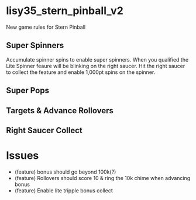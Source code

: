 # lisy35_stern_pinball_v2
New game rules for Stern Pinball

## Super Spinners
Accumulate spinner spins to enable super spinners.  When you qualified the Lite Spinner feaure will be blinking on the right saucer.  Hit the right saucer to collect the feature and enable 1,000pt spins on the spinner. 

## Super Pops 

## Targets & Advance Rollovers

## Right Saucer Collect

# Issues
* (feature) bonus should go beyond 100k(?)
* (feature) Rollovers should score 10 & ring the 10k chime when advancing bonus
* (feature) Enable lite tripple bonus collect